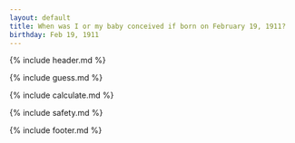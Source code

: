 ```yaml
---
layout: default
title: When was I or my baby conceived if born on February 19, 1911?
birthday: Feb 19, 1911
---
```


{% include header.md %}

{% include guess.md %}

{% include calculate.md %}

{% include safety.md %}

{% include footer.md %}



